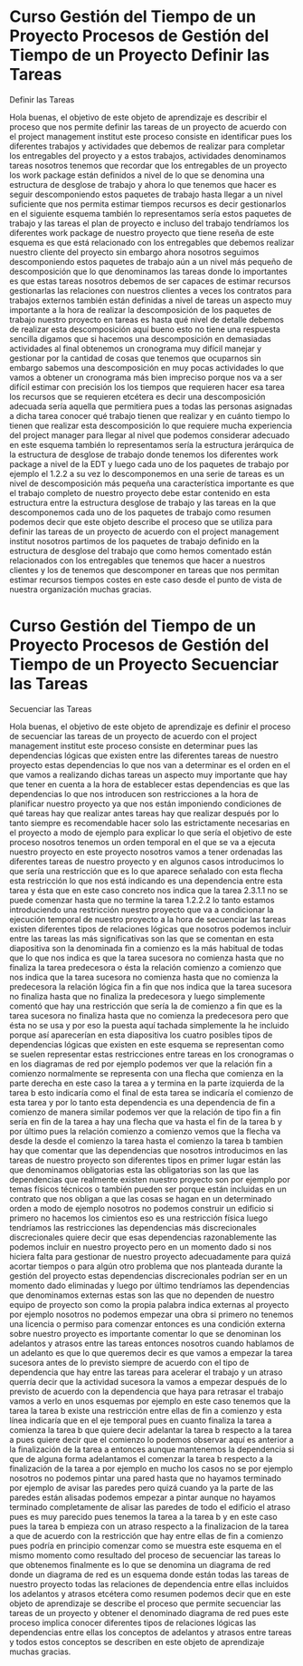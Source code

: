 # Curso   Gestión del Tiempo de un Proyecto   Procesos de Gestión del Tiempo de un Proyecto   Definir las Tareas

Definir las Tareas

Hola buenas, el objetivo de este objeto de aprendizaje es describir el proceso que nos permite definir
las tareas de un proyecto de acuerdo con el project management institut
este proceso consiste en identificar pues los diferentes trabajos y actividades que debemos de realizar para completar los entregables del proyecto
y a estos
trabajos, actividades denominamos tareas
nosotros
tenemos que recordar que los entregables de un proyecto los work package están definidos a
nivel de lo que se denomina una estructura de desglose de trabajo
y ahora lo que tenemos que hacer es seguir descomponiendo estos paquetes de trabajo hasta llegar
a un nivel suficiente que nos permita estimar tiempos recursos es decir gestionarlos
en el siguiente esquema
también lo representamos sería
estos paquetes de trabajo y las tareas el plan de proyecto e incluso del trabajo tendríamos
los diferentes work package de nuestro proyecto
que tiene reseña de este esquema es que está relacionado con los entregables que debemos realizar nuestro cliente
del proyecto
sin embargo ahora nosotros seguimos descomponiendo estos paquetes de trabajo aún a un nivel más pequeño de descomposición
que lo que denominamos las tareas
donde lo importantes es que estas tareas
nosotros debemos de ser capaces de estimar recursos gestionarlas
las relaciones con nuestros clientes a veces los contratos para trabajos externos también
están definidas a nivel de tareas
un aspecto muy importante a la hora de realizar la descomposición
de los paquetes de trabajo nuestro proyecto en tareas es hasta qué
nivel de detalle debemos de realizar esta descomposición
aquí
bueno
esto no tiene una respuesta sencilla digamos que si hacemos una descomposición en demasiadas actividades
al final obtenemos un cronograma muy difícil manejar y gestionar por la cantidad de cosas que tenemos que ocuparnos
sin embargo sabemos una descomposición en muy pocas actividades lo que vamos a obtener un cronograma más bien impreciso
porque nos va a ser difícil estimar con precisión los
los tiempos que requieren
hacer esa tarea los recursos que se requieren etcétera
es decir una descomposición adecuada sería aquella que permitiera pues a todas las personas asignadas a dicha tarea
conocer qué trabajo tienen que realizar y en cuánto tiempo lo tienen que realizar
esta
descomposición lo que requiere mucha experiencia del project manager para llegar al nivel que podemos
considerar adecuado
en este esquema también lo representamos sería
la estructura jerárquica de la estructura de desglose de trabajo donde tenemos los diferentes work package a nivel de
la EDT
y luego cada uno de los paquetes de trabajo por ejemplo el 1.2.2
a su vez lo descomponemos en una serie de tareas
es un nivel de descomposición más pequeña una característica importante es que el trabajo completo de nuestro proyecto
debe estar contenido en esta estructura entre la estructura desglose de trabajo y las
tareas en la que descomponemos cada uno de los paquetes de trabajo
como resumen
podemos decir que este objeto describe el proceso que se utiliza para definir las tareas de un proyecto de acuerdo con
el project management institut
nosotros partimos de los paquetes de trabajo definido en la estructura de desglose del trabajo
que como hemos comentado
están relacionados con los entregables que tenemos que hacer a nuestros clientes y los de tenemos que descomponer en tareas
que nos permitan estimar recursos tiempos costes
en este caso desde el punto de vista de nuestra organización
muchas gracias.

# Curso   Gestión del Tiempo de un Proyecto   Procesos de Gestión del Tiempo de un Proyecto   Secuenciar las Tareas

Secuenciar las Tareas

Hola buenas, el objetivo de este objeto de aprendizaje
es definir el proceso de secuenciar las tareas de un proyecto de acuerdo con el project management institut
este proceso consiste en determinar pues las dependencias lógicas que existen entre las diferentes tareas de nuestro proyecto
estas dependencias lo que nos van a determinar es el orden en el que vamos a realizando
dichas tareas
un aspecto muy importante
que hay que tener en cuenta a la hora de establecer estas dependencias es que las dependencias lo que nos
introducen son restricciones a la hora de planificar nuestro proyecto ya que nos están imponiendo condiciones
de qué tareas hay que realizar antes tareas hay que realizar después
por lo tanto
siempre es recomendable hacer solo
las estrictamente necesarias en el proyecto
a modo de ejemplo para explicar lo que sería el objetivo de este proceso
nosotros tenemos
un orden temporal en el que se va a ejecuta nuestro proyecto
en este proyecto nosotros vamos a tener ordenadas las diferentes tareas de nuestro proyecto
y en algunos casos introducimos lo que sería una restricción que es lo que aparece
señalado con esta flecha
esta restricción lo que nos está indicando es una dependencia entre esta tarea y ésta
que en este caso concreto nos indica que la tarea
2.3.1.1 no se puede comenzar hasta que no termine la tarea
1.2.2.2
lo tanto estamos introduciendo una restricción nuestro proyecto
que va a condicionar la ejecución temporal de nuestro proyecto
a la hora de secuenciar las tareas existen diferentes tipos de relaciones lógicas que nosotros podemos incluir entre las tareas
las más significativas son las que se comentan en esta diapositiva son la denominada fin a comienzo
es la más habitual de todas
que lo que nos indica es que la tarea sucesora no comienza hasta que no finaliza la tarea predecesora
o ésta la relación comienzo a comienzo que nos indica que la tarea sucesora no comienza
hasta que no comienza la predecesora
la relación lógica fin a fin que nos indica que la tarea sucesora no finaliza hasta que no finaliza la predecesora
y luego simplemente
comentó que hay una restricción que sería la de comienzo a fin
que es la tarea sucesora no finaliza hasta que no comienza la predecesora pero que ésta no se usa
y por eso la puesta aquí tachada
simplemente la he incluido porque así aparecerían en esta diapositiva los cuatro posibles tipos de dependencias lógicas que existen
en este esquema
se representan como se suelen representar estas restricciones entre tareas en los cronogramas o en los diagramas de red
por ejemplo podemos ver que la relación fin a comienzo normalmente se representa con una flecha que
comienza
en la parte derecha en este caso la tarea a y termina en la parte izquierda de la tarea b
esto indicaría como el final de esta tarea
se indicaría el comienzo de esta tarea y por lo tanto
esta dependencia es una dependencia de fin a comienzo
de manera similar podemos ver que la relación de tipo fin a fin sería
en fin de la tarea a
hay una flecha que va hasta el fin de la tarea b
y por último pues la relación comienzo a comienzo
vemos que la flecha va desde la desde
el comienzo la tarea hasta el comienzo la tarea b
tambien hay que comentar que las dependencias que nosotros introducimos en las tareas de nuestro proyecto son diferentes tipos
en primer lugar están las que denominamos obligatorias esta las obligatorias son las que
las dependencias que realmente existen nuestro proyecto son por ejemplo
por temas físicos técnicos o también pueden ser porque están incluidas en un contrato que nos
obligan a que las cosas se hagan en un determinado orden a modo de ejemplo nosotros no podemos construir
un edificio si primero no hacemos los cimientos eso es una restricción física
luego tendríamos las restricciones las dependencias más discrecionales discrecionales quiere decir
que esas dependencias razonablemente las podemos incluir en nuestro proyecto pero en un momento dado si nos hiciera falta
para gestionar de nuestro proyecto adecuadamente para quizá acortar tiempos o para algún otro problema que nos
planteada durante la gestión del proyecto
estas dependencias discrecionales podrían ser en un momento dado eliminadas
y luego por último tendríamos las dependencias que denominamos externas
estas son las que no dependen de nuestro equipo de proyecto son
como la propia palabra indica externas al proyecto por ejemplo nosotros no podemos empezar una obra
si primero no tenemos una licencia o permiso para comenzar
entonces es una condición externa sobre nuestro proyecto
es importante comentar lo que se denominan los adelantos y atrasos entre las tareas
entonces nosotros cuando hablamos de un adelanto es que lo que queremos decir es que vamos a empezar la tarea sucesora
antes de lo previsto siempre de acuerdo con el tipo de dependencia
que hay entre las tareas
para acelerar el trabajo y un atraso querría decir que la actividad sucesora la vamos a empezar
después de lo previsto de acuerdo con la dependencia que haya para retrasar el trabajo
vamos a verlo en unos esquemas
por ejemplo
en este caso tenemos que la tarea la tarea b
existe una restricción entre ellas de fin a comienzo
y
esta línea indicaría que en el eje temporal pues en cuanto finaliza la tarea a comienza la tarea b
que quiere decir adelantar la tarea b respecto a la tarea a pues quiere decir que
el comienzo lo podemos observar aquí es anterior a la finalización de la tarea a entonces aunque mantenemos la
dependencia
si que de alguna forma adelantamos el comenzar la tarea b respecto a la finalización de la tarea a
por ejemplo
en mucho los
casos no se por ejemplo nosotros no podemos
pintar una pared hasta que no hayamos terminado por ejemplo de avisar las paredes pero quizá cuando ya la
parte de las paredes están alisadas podemos empezar a pintar aunque no hayamos terminado completamente de
alisar las paredes de todo el edificio
el atraso pues es muy parecido pues tenemos la tarea a la tarea b y en este caso pues la tarea b
empieza
con un atraso respecto a la finalizacion de la tarea a
que de acuerdo con la restricción que hay entre ellas de fin a comienzo pues podría en principio
comenzar como se muestra este esquema en el mismo momento
como resultado del proceso
de secuenciar las tareas lo que obtenemos finalmente es lo que se denomina un diagrama de red donde un diagrama de red
es un esquema donde están todas las tareas de nuestro proyecto
todas las relaciones de dependencia entre ellas incluidos los adelantos y atrasos etcétera
como resumen podemos decir que en este objeto de aprendizaje se describe el proceso que permite
secuenciar las tareas de un proyecto y obtener el denominado diagrama de red
pues este proceso implica conocer diferentes tipos de relaciones lógicas
las dependencias entre ellas los conceptos de adelantos y atrasos entre tareas
y todos estos conceptos se describen en este objeto de aprendizaje
muchas gracias.